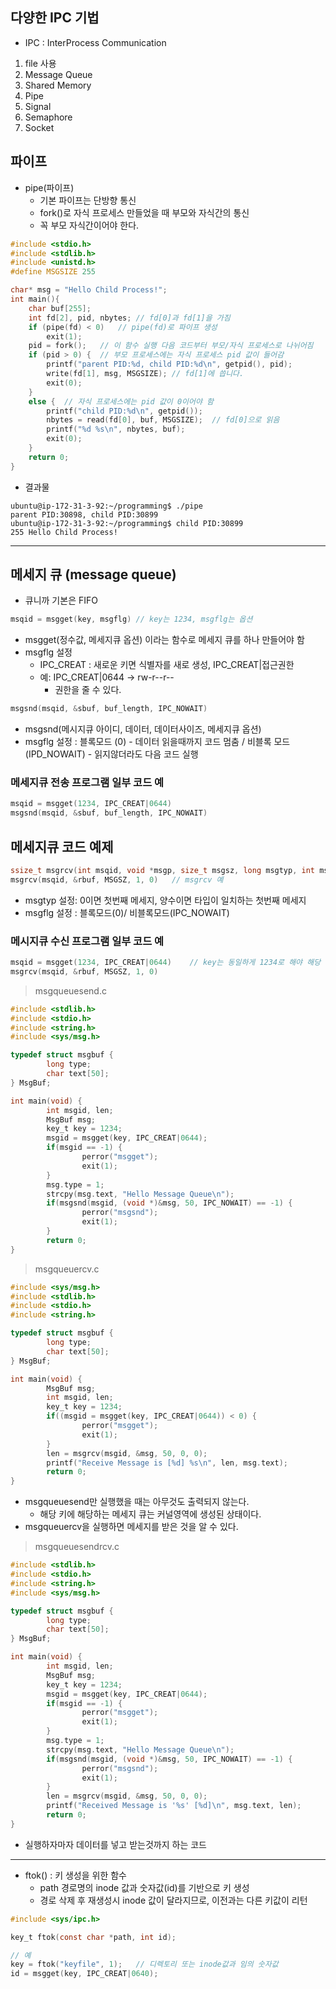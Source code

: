 ## 다양한 IPC 기법
* IPC : InterProcess Communication
1. file 사용
2. Message Queue
3. Shared Memory
4. Pipe
5. Signal
6. Semaphore
7. Socket

## 파이프
* pipe(파이프)
    + 기본 파이프는 단방향 통신
    + fork()로 자식 프로세스 만들었을 때 부모와 자식간의 통신
    + 꼭 부모 자식간이어야 한다.
```C
#include <stdio.h>
#include <stdlib.h>
#include <unistd.h>
#define MSGSIZE 255

char* msg = "Hello Child Process!";
int main(){
    char buf[255];
    int fd[2], pid, nbytes; // fd[0]과 fd[1]을 가짐
    if (pipe(fd) < 0)   // pipe(fd)로 파이프 생성
        exit(1);
    pid = fork();   // 이 함수 실행 다음 코드부터 부모/자식 프로세스로 나뉘어짐
    if (pid > 0) {  // 부모 프로세스에는 자식 프로세스 pid 값이 들어감
        printf("parent PID:%d, child PID:%d\n", getpid(), pid);
        write(fd[1], msg, MSGSIZE); // fd[1]에 씁니다.
        exit(0);
    }
    else {  // 자식 프로세스에는 pid 값이 0이어야 함
        printf("child PID:%d\n", getpid());
        nbytes = read(fd[0], buf, MSGSIZE);  // fd[0]으로 읽음
        printf("%d %s\n", nbytes, buf);
        exit(0);
    }
    return 0;
}
```
* 결과물
```
ubuntu@ip-172-31-3-92:~/programming$ ./pipe
parent PID:30898, child PID:30899
ubuntu@ip-172-31-3-92:~/programming$ child PID:30899
255 Hello Child Process!
```

---
## 메세지 큐 (message queue)
* 큐니까 기본은 FIFO
```C
msqid = msgget(key, msgflg) // key는 1234, msgflg는 옵션
```
* msgget(정수값, 메세지큐 옵션) 이라는 함수로 메세지 큐를 하나 만들어야 함
* msgflg 설정
    + IPC_CREAT : 새로운 키면 식별자를 새로 생성, IPC_CREAT|접근권한
    + 예: IPC_CREAT|0644 -> rw-r--r--
        - 권한을 줄 수 있다.
```C
msgsnd(msqid, &sbuf, buf_length, IPC_NOWAIT)
```
* msgsnd(메시지큐 아이디, 데이터, 데이터사이즈, 메세지큐 옵션) 
* msgflg 설정 : 블록모드 (0) - 데이터 읽을때까지 코드 멈춤 / 비블록 모드(IPD_NOWAIT) - 읽지않더라도 다음 코드 실행
### 메세지큐 전송 프로그램 일부 코드 예
```C
msqid = msgget(1234, IPC_CREAT|0644)
msgsnd(msqid, &sbuf, buf_length, IPC_NOWAIT)
```

## 메세지큐 코드 예제
```C
ssize_t msgrcv(int msqid, void *msgp, size_t msgsz, long msgtyp, int msgflg)
msgrcv(msqid, &rbuf, MSGSZ, 1, 0)   // msgrcv 예
```
* msgtyp 설정: 0이면 첫번째 메세지, 양수이면 타입이 일치하는 첫번째 메세지
* msgflg 설정 : 블록모드(0)/ 비블록모드(IPC_NOWAIT)
### 메시지큐 수신 프로그램 일부 코드 예
```C
msqid = msgget(1234, IPC_CREAT|0644)    // key는 동일하게 1234로 해야 해당 큐의 msgid를 얻을 수 있다.
msgrcv(msqid, &rbuf, MSGSZ, 1, 0)
```
> msgqueuesend.c
```C
#include <stdlib.h>
#include <stdio.h>
#include <string.h>
#include <sys/msg.h>

typedef struct msgbuf {
        long type;
        char text[50];
} MsgBuf;

int main(void) {
        int msgid, len;
        MsgBuf msg;
        key_t key = 1234;
        msgid = msgget(key, IPC_CREAT|0644);
        if(msgid == -1) {
                perror("msgget");
                exit(1);
        }
        msg.type = 1;
        strcpy(msg.text, "Hello Message Queue\n");
        if(msgsnd(msgid, (void *)&msg, 50, IPC_NOWAIT) == -1) {
                perror("msgsnd");
                exit(1);
        }
        return 0;
}
```
> msgqueuercv.c
```C
#include <sys/msg.h>
#include <stdlib.h>
#include <stdio.h>
#include <string.h>

typedef struct msgbuf {
        long type;
        char text[50];
} MsgBuf;

int main(void) {
        MsgBuf msg;
        int msgid, len;
        key_t key = 1234;
        if((msgid = msgget(key, IPC_CREAT|0644)) < 0) {
                perror("msgget");
                exit(1);
        }
        len = msgrcv(msgid, &msg, 50, 0, 0);
        printf("Receive Message is [%d] %s\n", len, msg.text);
        return 0;
}
```
* msgqueuesend만 실행했을 때는 아무것도 출력되지 않는다.
    + 해당 키에 해당하는 메세지 큐는 커널영역에 생성된 상태이다.
* msgqueuercv을 실행하면 메세지를 받은 것을 알 수 있다.

> msgqueuesendrcv.c
```C
#include <stdlib.h>
#include <stdio.h>
#include <string.h>
#include <sys/msg.h>

typedef struct msgbuf {
        long type;
        char text[50];
} MsgBuf;

int main(void) {
        int msgid, len;
        MsgBuf msg;
        key_t key = 1234;
        msgid = msgget(key, IPC_CREAT|0644);
        if(msgid == -1) {
                perror("msgget");
                exit(1);
        }
        msg.type = 1;
        strcpy(msg.text, "Hello Message Queue\n");
        if(msgsnd(msgid, (void *)&msg, 50, IPC_NOWAIT) == -1) {
                perror("msgsnd");
                exit(1);
        }
        len = msgrcv(msgid, &msg, 50, 0, 0);
        printf("Received Message is '%s' [%d]\n", msg.text, len);
        return 0;
}
```
* 실행하자마자 데이터를 넣고 받는것까지 하는 코드

---
* ftok() : 키 생성을 위한 함수
    + path 경로명의 inode 값과 숫자값(id)를 기반으로 키 생성
    + 경로 삭제 후 재생성시 inode 값이 달라지므로, 이전과는 다른 키값이 리턴
```C
#include <sys/ipc.h>

key_t ftok(const char *path, int id);

// 예
key = ftok("keyfile", 1);   // 디렉토리 또는 inode값과 임의 숫자값
id = msgget(key, IPC_CREAT|0640);
```